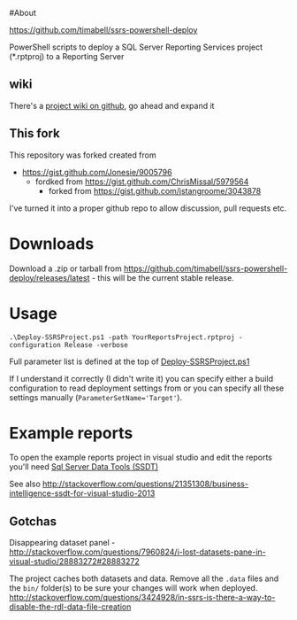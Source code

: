 #About

https://github.com/timabell/ssrs-powershell-deploy

PowerShell scripts to deploy a SQL Server Reporting Services project
(*.rptproj) to a Reporting Server

## wiki

There's a [project wiki on
github](https://github.com/timabell/ssrs-powershell-deploy/wiki), go ahead and
expand it 

## This fork

This repository was forked created from

* https://gist.github.com/Jonesie/9005796
	* fordked from https://gist.github.com/ChrisMissal/5979564
		* forked from https://gist.github.com/jstangroome/3043878

I've turned it into a proper github repo to allow discussion, pull requests
etc.

# Downloads

Download a .zip or tarball from
https://github.com/timabell/ssrs-powershell-deploy/releases/latest - this will
be the current stable release.

# Usage

	.\Deploy-SSRSProject.ps1 -path YourReportsProject.rptproj -configuration Release -verbose

Full parameter list is defined at the top of
[Deploy-SSRSProject.ps1](https://github.com/timabell/ssrs-powershell-deploy/blob/master/Deploy-SSRSProject/Deploy-SSRSProject.ps1#L4)

If I understand it correctly (I didn't write it) you can specify either a build
configuration to read deployment settings from or you can specify all these
settings manually (`ParameterSetName='Target'`).

# Example reports

To open the example reports project in visual studio and edit the reports
you'll need [Sql Server Data Tools
(SSDT)](http://www.microsoft.com/en-us/download/details.aspx?id=42313)

See also
http://stackoverflow.com/questions/21351308/business-intelligence-ssdt-for-visual-studio-2013

## Gotchas

Disappearing dataset panel -
http://stackoverflow.com/questions/7960824/i-lost-datasets-pane-in-visual-studio/28883272#28883272

The project caches both datasets and data. Remove all the `.data` files and the
`bin/` folder(s) to be sure your changes will work when deployed.
http://stackoverflow.com/questions/3424928/in-ssrs-is-there-a-way-to-disable-the-rdl-data-file-creation
